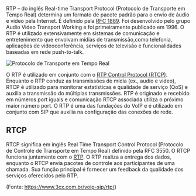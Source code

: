 RTP – do inglês Real-time Transport Protocol (Protocolo de Transporte em Tempo Real) determina um formato de pacote padrão para o envio de áudio e vídeo pela Internet. É definido pela [RFC 1889](https://datatracker.ietf.org/doc/html/rfc1889/). Foi desenvolvido pelo grupo Audio Video Transport Working e foi primeiramente publicado em 1996. O RTP é utilizado extensivamente em sistemas de comunicação e entretenimento que envolvam mídias de transmissão,como telefonia, aplicações de videoconferência, serviços de televisão e funcionalidades baseadas em rede push-to-talk.

![Protocolo de Transporte em Tempo Real](https://www.3cx.com.br/wp-content/uploads/sites/18/Protocolo-de-Transporte-em-Tempo-Real.png)

O RTP é utilizado em conjunto com o [RTP Control Protocol (RTCP)](https://www.3cx.com.br/voip-sip/rtcp/). Enquanto o RTP conduz as transmissões de mídia (ex., audio e video), RTCP é utilizado para monitorar estatísticas e qualidade de serviço (QoS) e auxilia a transmissão do múltiplas transmissões. RTP é originado e recebido em números port iguais e comunicação RTCP associada utiliza o próximo maior número port. O RTP é uma das fundações do VoIP e é utilizado em conjunto com SIP que auxilia na configuração das conexões de rede.

## RTCP

RTCP significa em inglês Real Time Transport Control Protocol (Protocolo de Controle de Transporte em Tempo Real) definido pela RFC 3550. O RTCP funciona juntamente com o [RTP](https://www.3cx.com.br/voip-sip/rtp/). O RTP realiza a entrega dos dados, enquanto o RTCP envia pacotes de controle aos participantes de uma chamada. Sua função principal é fornecer um feedback da qualidade dos serviços oferecidos pelo RTP.

(Fonte: https://www.3cx.com.br/voip-sip/rtp/)